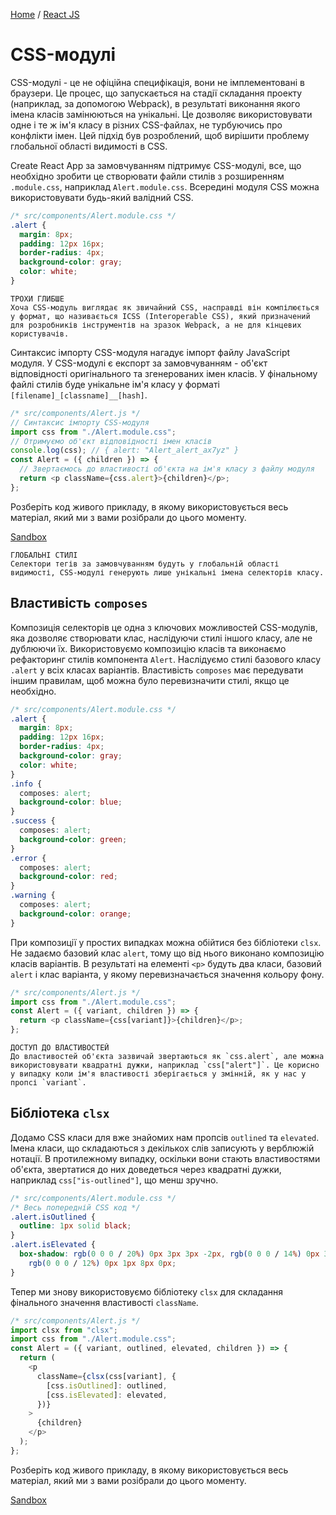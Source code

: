 [Home](../README.md) / [React JS](./README_REACT.md)

# CSS-модулі

CSS-модулі - це не офіційна специфікація, вони не імплементовані в браузери. Це процес, що запускається на стадії складання проекту (наприклад, за допомогою Webpack), в результаті виконання якого імена класів замінюються на унікальні. Це дозволяє використовувати одне і те ж ім'я класу в різних CSS-файлах, не турбуючись про конфлікти імен. Цей підхід був розроблений, щоб вирішити проблему глобальної області видимості в CSS.

Create React App за замовчуванням підтримує CSS-модулі, все, що необхідно зробити це створювати файли стилів з розширенням `.module.css`, наприклад `Alert.module.css`. Всередині модуля CSS можна використовувати будь-який валідний CSS.

```css
/* src/components/Alert.module.css */
.alert {
  margin: 8px;
  padding: 12px 16px;
  border-radius: 4px;
  background-color: gray;
  color: white;
}
```

```
ТРОХИ ГЛИБШЕ
Хоча CSS-модуль виглядає як звичайний CSS, насправді він компілюється у формат, що називається ICSS (Interoperable CSS), який призначений для розробників інструментів на зразок Webpack, а не для кінцевих користувачів.
```

Синтаксис імпорту CSS-модуля нагадує імпорт файлу JavaScript модуля. У CSS-модулі є експорт за замовчуванням - об'єкт відповідності оригінального та згенерованих імен класів. У фінальному файлі стилів буде унікальне ім'я класу у форматі `[filename]_[classname]__[hash]`.

```JavaScript
/* src/components/Alert.js */
// Синтаксис імпорту CSS-модуля
import css from "./Alert.module.css";
// Отримуємо об'єкт відповідності імен класів
console.log(css); // { alert: "Alert_alert_ax7yz" }
const Alert = ({ children }) => {
  // Звертаємось до властивості об'єкта на ім'я класу з файлу модуля
  return <p className={css.alert}>{children}</p>;
};
```

Розберіть код живого прикладу, в якому використовується весь матеріал, який ми з вами розібрали до цього моменту.

[Sandbox](https://codesandbox.io/s/goit-react-textbook-lesson-2-css-modules-mn7hj0?from-embed)

```
ГЛОБАЛЬНІ СТИЛІ
Селектори тегів за замовчуванням будуть у глобальній області видимості, CSS-модулі генерують лише унікальні імена селекторів класу.
```

## Властивість `composes`

Композиція селекторів це одна з ключових можливостей CSS-модулів, яка дозволяє створювати клас, наслідуючи стилі іншого класу, але не дублюючи їх. Використовуємо композицію класів та виконаємо рефакторинг стилів компонента `Alert`. Наслідуємо стилі базового класу `.alert` у всіх класах варіантів. Властивість `composes` має передувати іншим правилам, щоб можна було перевизначити стилі, якщо це необхідно.

```css
/* src/components/Alert.module.css */
.alert {
  margin: 8px;
  padding: 12px 16px;
  border-radius: 4px;
  background-color: gray;
  color: white;
}
.info {
  composes: alert;
  background-color: blue;
}
.success {
  composes: alert;
  background-color: green;
}
.error {
  composes: alert;
  background-color: red;
}
.warning {
  composes: alert;
  background-color: orange;
}
```

При композиції у простих випадках можна обійтися без бібліотеки `clsx`. Не задаємо базовий клас `alert`, тому що від нього виконано композицію класів варіантів. В результаті на елементі `<p>` будуть два класи, базовий `alert` і клас варіанта, у якому перевизначається значення кольору фону.

```JavaScript
/* src/components/Alert.js */
import css from "./Alert.module.css";
const Alert = ({ variant, children }) => {
  return <p className={css[variant]}>{children}</p>;
};
```

```
ДОСТУП ДО ВЛАСТИВОСТЕЙ
До властивостей об'єкта зазвичай звертаються як `css.alert`, але можна використовувати квадратні дужки, наприклад `css["alert"]`. Це корисно у випадку коли ім'я властивості зберігається у змінній, як у нас у пропсі `variant`.
```

## Бібліотека `clsx`

Додамо CSS класи для вже знайомих нам пропсів `outlined` та `elevated`. Імена класи, що складаються з декількох слів записують у верблюжій нотації. В протилежному випадку, оскільки вони стають властивостями об'єкта, звертатися до них доведеться через квадратні дужки, наприклад `css["is-outlined"]`, що менш зручно.

```css
/* src/components/Alert.module.css */
/* Весь попередній CSS код */
.alert.isOutlined {
  outline: 1px solid black;
}
.alert.isElevated {
  box-shadow: rgb(0 0 0 / 20%) 0px 3px 3px -2px, rgb(0 0 0 / 14%) 0px 3px 4px 0px,
    rgb(0 0 0 / 12%) 0px 1px 8px 0px;
}
```

Тепер ми знову використовуємо бібліотеку `clsx` для складання фінального значення властивості `className`.

```JavaScript
/* src/components/Alert.js */
import clsx from "clsx";
import css from "./Alert.module.css";
const Alert = ({ variant, outlined, elevated, children }) => {
  return (
    <p
      className={clsx(css[variant], {
        [css.isOutlined]: outlined,
        [css.isElevated]: elevated,
      })}
    >
      {children}
    </p>
  );
};
```

Розберіть код живого прикладу, в якому використовується весь матеріал, який ми з вами розібрали до цього моменту.

[Sandbox](https://codesandbox.io/s/goit-react-textbook-lesson-2-composes-rule-iejc9n?from-embed)